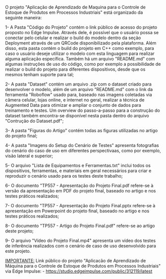 O projeto "Aplicação de Aprendizado de Maquina para o Controle de Estoque de Produtos em Processos Industriais" está organizado da seguinte maneira:

1- A Pasta "Código do Projeto" contém o link público de acesso do projeto proposto no Edge Impulse. Através dele, é possível que o usuário possa se conectar pelo celular e realizar o build do modelo dentro da seção Deployment através de um QRCode disponibilizado pela plataforma.
Além disso, esta pasta contém o build do projeto em C++ como exemplo, para caso o usuário deseje utilizar o modelo com esta linguagem para realizar alguma aplicação específica.
Também há um arquivo "README.md" com algumas instruções de uso do código, como por exemplo a possibilidade de realizar o build do projeto para diferentes dispositivos, desde que os mesmos tenham suporte para tal;

2- A pasta "Dataset" contém um arquivo .zip com o dataset criado para desenvolver o modelo, além de um arquivo "README.md" com o link da ferramenta "Roboflow" usado para, baseado nas imagens coletadas via câmera celular, lojas online, e internet no geral, realizar a técnica de Augmented Data para otimizar e ampliar o conjunto de dados para treinamento e testes.
Um overview do passo-a-passo para a construção do dataset também encontra-se disponível nesta pasta dentro do arquivo "Contrução do Dataset.pdf";

3- A pasta "Figuras do Artigo" contém todas as figuras utilizadas no artigo do projeto final;

4- A pasta "Imagens do Setup do Cenário de Testes" apresenta fotografias do cenário do caso de uso em diferentes perspectivaas, como por exemplo, visão lateral e superior;

5- O arquivo "Lista de Equipamentos e Ferramentas.txt" inclui todos os dispositivos, ferramentas, e materiais em geral necessários para criar e reproduzir o cenário usado para os testes deste trabalho;

6- O documento "TP557 - Apresentação do Projeto Final.pdf refere-se à versão da apresentação em PDF do projeto final, baseado no artigo e nos testes práticos realizados;

7- O documento "TP557 - Apresentação do Projeto Final.pptx refere-se à apresentação em Powerpoint do projeto final, baseado no artigo e nos testes práticos realizados;

8- O documento "TP557 - Artigo do Projeto Final.pdf" refere-se ao artigo deste projeto;

9- O arquivo "Vídeo do Projeto Final.mp4" apresenta um vídeo dos testes de inferência realizados com o cenário de caso de uso desenvolvido para este projeto.

<IMPORTANTE:>
Link público do projeto "Aplicacão de Aprendizado de Máquina para o Controle de Estoque de Produtos em Processos Industriais" via Edge Impulse:
	- https://studio.edgeimpulse.com/public/312119/latest
